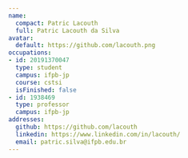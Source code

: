 ```yaml
---
name:
  compact: Patric Lacouth
  full: Patric Lacouth da Silva
avatar:
  default: https://github.com/lacouth.png
occupations:
- id: 20191370047
  type: student
  campus: ifpb-jp
  course: cstsi
  isFinished: false
- id: 1938469
  type: professor
  campus: ifpb-jp
addresses:
  github: https://github.com/lacouth
  linkedin: https://www.linkedin.com/in/lacouth/
  email: patric.silva@ifpb.edu.br
---
```

